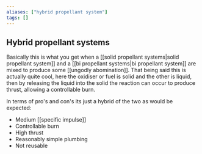 ```yaml
---
aliases: ["hybrid propellant system"]
tags: []
---
```


## Hybrid propellant systems
Basically this is what you get when a [[solid propellant systems|solid propellant system]] and a [[bi propellant systems|bi propellant system]] are mixed to produce some [[ungodly abomination]]. That being said this is actually quite cool, here the oxidiser or fuel is solid and the other is liquid, then by releasing the liquid into the solid the reaction can occur to produce thrust, allowing a controllable burn.

In terms of pro's and con's its just a hybrid of the two as would be expected:
- Medium [[specific impulse]]
- Controllable burn
- High thrust
- Reasonably simple plumbing
- Not reusable

